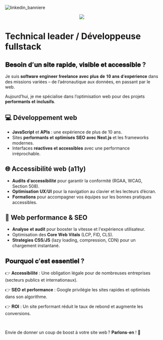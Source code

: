 ![linkedin_banniere](https://github.com/user-attachments/assets/05203cf0-c1bd-481b-bf76-d0f6a52cf2c8)



<p align="center">
  <a href="https://www.linkedin.com/in/angele-henry/">
    <img src="https://skillicons.dev/icons?i=linkedin" />
  </a>
</p>

# Technical leader / Développeuse fullstack

## 𝐁𝐞𝐬𝐨𝐢𝐧 𝐝’𝐮𝐧 𝐬𝐢𝐭𝐞 𝐫𝐚𝐩𝐢𝐝𝐞, 𝐯𝐢𝐬𝐢𝐛𝐥𝐞 𝐞𝐭 𝐚𝐜𝐜𝐞𝐬𝐬𝐢𝐛𝐥𝐞 ?

<p>Je suis 𝐬𝐨𝐟𝐭𝐰𝐚𝐫𝐞 𝐞𝐧𝐠𝐢𝐧𝐞𝐞𝐫 𝐟𝐫𝐞𝐞𝐥𝐚𝐧𝐜𝐞 𝐚𝐯𝐞𝐜 𝐩𝐥𝐮𝐬 𝐝𝐞 𝟏𝟎 𝐚𝐧𝐬 𝐝’𝐞𝐱𝐩𝐞́𝐫𝐢𝐞𝐧𝐜𝐞 dans des missions variées – de l’aéronautique aux données, en passant par le web.</p>
<p>Aujourd’hui, je me spécialise dans l’optimisation web pour des projets 𝐩𝐞𝐫𝐟𝐨𝐫𝐦𝐚𝐧𝐭𝐬 𝐞𝐭 𝐢𝐧𝐜𝐥𝐮𝐬𝐢𝐟𝐬.</p>


## 💻 Développement web

- 𝐉𝐚𝐯𝐚𝐒𝐜𝐫𝐢𝐩𝐭 et 𝐀𝐏𝐈𝐬 : une expérience de plus de 10 ans.
- Sites 𝐩𝐞𝐫𝐟𝐨𝐫𝐦𝐚𝐧𝐭𝐬 𝐞𝐭 𝐨𝐩𝐭𝐢𝐦𝐢𝐬𝐞́𝐬 𝐒𝐄𝐎 𝐚𝐯𝐞𝐜 𝐍𝐞𝐱𝐭.𝐣𝐬 et les frameworks modernes.
- Interfaces 𝐫𝐞́𝐚𝐜𝐭𝐢𝐯𝐞𝐬 𝐞𝐭 𝐚𝐜𝐜𝐞𝐬𝐬𝐢𝐛𝐥𝐞𝐬 avec une performance irréprochable.


## 🌐 Accessibilité web (a11y)

- 𝐀𝐮𝐝𝐢𝐭𝐬 𝐝’𝐚𝐜𝐜𝐞𝐬𝐬𝐢𝐛𝐢𝐥𝐢𝐭𝐞́ pour garantir la conformité (RGAA, WCAG, Section 508).
- 𝐎𝐩𝐭𝐢𝐦𝐢𝐬𝐚𝐭𝐢𝐨𝐧 𝐔𝐗/𝐔𝐈 pour la navigation au clavier et les lecteurs d’écran.
- 𝐅𝐨𝐫𝐦𝐚𝐭𝐢𝐨𝐧𝐬 pour accompagner vos équipes sur les bonnes pratiques accessibles.


## 🚀 Web performance & SEO

- 𝐀𝐧𝐚𝐥𝐲𝐬𝐞 𝐞𝐭 𝐚𝐮𝐝𝐢𝐭 pour booster la vitesse et l'expérience utilisateur.
- Optimisation des 𝐂𝐨𝐫𝐞 𝐖𝐞𝐛 𝐕𝐢𝐭𝐚𝐥𝐬 (LCP, FID, CLS).
- 𝐒𝐭𝐫𝐚𝐭𝐞́𝐠𝐢𝐞𝐬 𝐂𝐒𝐒/𝐉𝐒 (lazy loading, compression, CDN) pour un chargement instantané.


## 𝐏𝐨𝐮𝐫𝐪𝐮𝐨𝐢 𝐜’𝐞𝐬𝐭 𝐞𝐬𝐬𝐞𝐧𝐭𝐢𝐞𝐥 ?

<p>👉 𝐀𝐜𝐜𝐞𝐬𝐬𝐢𝐛𝐢𝐥𝐢𝐭𝐞́ : Une obligation légale pour de nombreuses entreprises (secteurs publics et internationaux).</p>
<p>👉 𝐒𝐄𝐎 𝐞𝐭 𝐩𝐞𝐫𝐟𝐨𝐫𝐦𝐚𝐧𝐜𝐞 : Google privilégie les sites rapides et optimisés dans son algorithme.</p>
<p>👉 𝐑𝐎𝐈 : Un site performant réduit le taux de rebond et augmente les conversions.</p>

<br>
<p>Envie de donner un coup de boost à votre site web ? 𝐏𝐚𝐫𝐥𝐨𝐧𝐬-𝐞𝐧 ! 💬</p>
